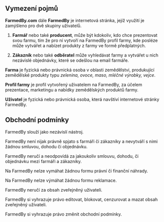 ## Vymezení pojmů

**FarmedBy.com** dále **FarmedBy** je internetová stránka, jejíž využití je zamýšleno pro dvě skupiny uživatelů.

1. **Farmář** nebo také **producent**, může být kdokoliv, kdo chce prezentovat svou farmu, tím že pro ní vytvoří na FarmedBy profil farmy, kde posléze může vytvářet a nabízet produkty z farmy ve formě předplatných.

2. **Zákazník** nebo také **odběratel** může vyhledávat farmy a vytvářet u nich nezávislé objednávky, které se odešlou na email farmáře.

**Farma** je fyzická nebo právnická osoba v oblasti zemědělstvi, produkující zemědělské produkty typu *zelenina, ovoce, maso, mléčné výrobky, vejce*.

**Profil farmy** je profil vytvořený uživatelem na FarmedBy, za účelem prezentace, marketingu a nabídky zemědělských produktů farmy.

**Uživatel** je fyzická nebo právnická osoba, která navštíví internetové stránky FarmedBy.

## Obchodní podmínky

FarmedBy slouží jako nezávislí nástroj. 

FarmedBy není nijak právně spjato s farmáři či zákazníky a nevytváří s nimi žádnou smluvou, dohodu či objednávku.

FarmedBy neručí a neodpovídá za jakoukoliv  smlouvu, dohodu, či objednávku mezi farmáři a zákazníky.

Na FarmedBy nelze vymáhat žádnou formu právní či finanční náhrady.

Na FarmedBy nelze výmáhat žádnou formu reklamace.

FarmedBy neručí za obsah zveřejněný uživateli.

FarmedBy si vyhrazuje právo editovat, blokovat, cenzurovat a mazat obsah zveřejněný uživateli.

FarmedBy si vyhrazuje právo změnit obchodní podmínky.

